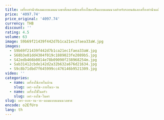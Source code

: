 ```yaml
---
title: เครื่องทําน้ําอัดลมแบบแมนนวลขาตั้งพลาสติกเครื่องโซดาเย็นแบบแมนนวลสําหรับรถยนต์และเครื่องทําน้ําผลไม้ฟองโรงแรม
price: '4097.74'
price_original: '4097.74'
currency: THB
discount: ''
rating: 4.5
volume: 63
image: S9b69f21439f442d7b1ca21ec1faea33aW.jpg
images:
  - S9b69f21439f442d7b1ca21ec1faea33aW.jpg
  - S68b3e01dd4304f019c1889023fe2089bS.jpg
  - S42edb466b0014e78b09090f238968254m.jpg
  - Sab31412cbde142d2a32b632a676d21634.jpg
  - S9c8b71dbd7f645999cc476146b9521309.jpg
video: ''
categories:
  - name: เครื่องใช้ภายในบ้าน
    slug: เคร-องใช-ภายในบ-าน
  - name: เครื่องใช้ในครัว
    slug: เคร-องใช-ในคร
slug: เคร-องท-าน-าอ-ดลมแบบแมนนวลขาต
encode: o2EfUro
lang: th
---
```

  